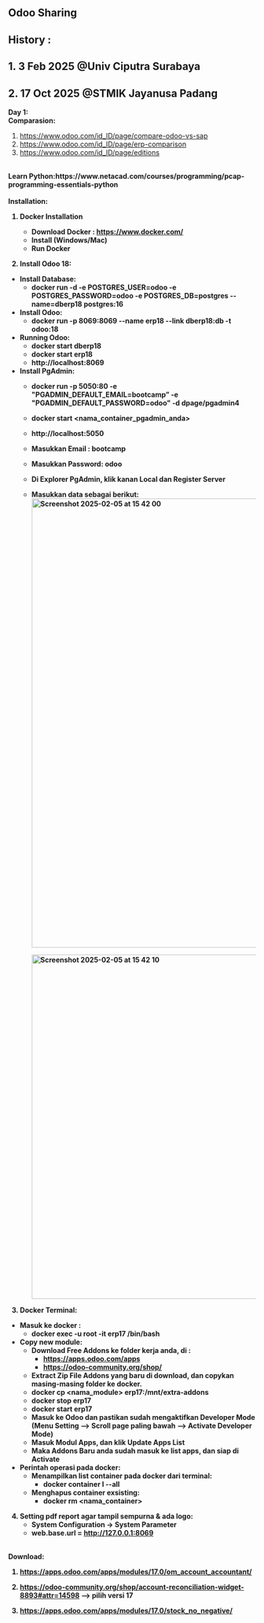 ## Odoo Sharing 
## History : 
## 1. 3 Feb 2025 @Univ Ciputra Surabaya
## 2. 17 Oct 2025 @STMIK Jayanusa Padang

<b>Day 1:</b><br>
<b>Comparasion:</b>
   1. https://www.odoo.com/id_ID/page/compare-odoo-vs-sap
   2. https://www.odoo.com/id_ID/page/erp-comparison
   3. https://www.odoo.com/id_ID/page/editions
<br>
<b>Learn Python:<b>https://www.netacad.com/courses/programming/pcap-programming-essentials-python<br>

<br>
<b>Installation:</b>

1. Docker Installation
   - Download Docker : https://www.docker.com/
   - Install (Windows/Mac)
   - Run Docker
   
 2. Install Odoo 18:
   - Install Database:
      - docker run -d -e POSTGRES_USER=odoo -e POSTGRES_PASSWORD=odoo -e POSTGRES_DB=postgres --name=dberp18 postgres:16 
   - Install Odoo:
      - docker run -p 8069:8069 --name erp18 --link dberp18:db -t odoo:18 
   - Running Odoo:
      - docker start dberp18 
      - docker start erp18
      - http://localhost:8069
   - Install PgAdmin:
      - docker run -p 5050:80 -e "PGADMIN_DEFAULT_EMAIL=bootcamp” -e "PGADMIN_DEFAULT_PASSWORD=odoo" -d dpage/pgadmin4
      - docker start <nama_container_pgadmin_anda>
      - http://localhost:5050
      - Masukkan Email : bootcamp
      - Masukkan Password: odoo
      - Di Explorer PgAdmin, klik kanan Local dan Register Server
      - Masukkan data sebagai berikut:
        <img width="913" alt="Screenshot 2025-02-05 at 15 42 00" src="https://github.com/user-attachments/assets/274bdc5a-a286-44f5-aae9-f8201202f92e" />

        <img width="700" alt="Screenshot 2025-02-05 at 15 42 10" src="https://github.com/user-attachments/assets/f5169592-32b4-4bc0-abe0-32240f1a7fa4" />


 3. Docker Terminal:
   - Masuk ke docker : 
      - docker exec -u root -it erp17 /bin/bash
   - Copy new module:
      - Download Free Addons ke folder kerja anda, di :
        - https://apps.odoo.com/apps
        - https://odoo-community.org/shop/
      - Extract Zip File Addons yang baru di download, dan copykan masing-masing folder ke docker.
      - docker cp <nama_module> erp17:/mnt/extra-addons
      - docker stop erp17
      - docker start erp17
      - Masuk ke Odoo dan pastikan sudah mengaktifkan Developer Mode (Menu Setting --> Scroll page paling bawah --> Activate Developer Mode) 
      - Masuk Modul Apps, dan klik Update Apps List
      - Maka Addons Baru anda sudah masuk ke list apps, dan siap di Activate
   - Perintah operasi pada docker:
      - Menampilkan list container pada docker dari terminal:
         -  docker container l --all 
      - Menghapus container exsisting:
         - docker rm <nama_container>
        
 4. Setting pdf report agar tampil sempurna & ada logo:
      - System Configuration -> System Parameter
      - web.base.url = http://127.0.0.1:8069 
<br>
<b>Download:<b>
   
1. https://apps.odoo.com/apps/modules/17.0/om_account_accountant/
   
2. https://odoo-community.org/shop/account-reconciliation-widget-8893#attr=14598 --> pilih versi 17
   
3. https://apps.odoo.com/apps/modules/17.0/stock_no_negative/
    
